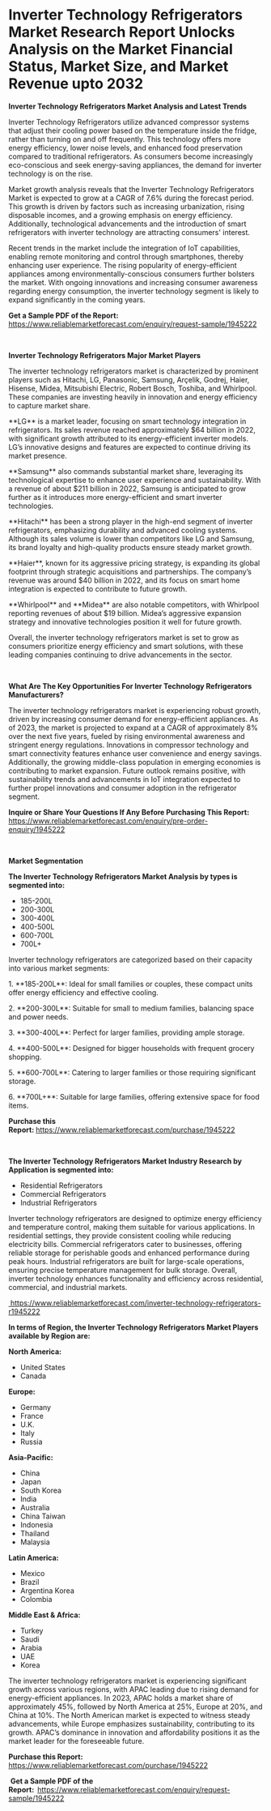 <p><h1>Inverter Technology Refrigerators Market Research Report Unlocks Analysis on the Market Financial Status, Market Size, and Market Revenue upto 2032</h1></p><p><strong>Inverter Technology Refrigerators Market Analysis and Latest Trends</strong></p>
<p><p>Inverter Technology Refrigerators utilize advanced compressor systems that adjust their cooling power based on the temperature inside the fridge, rather than turning on and off frequently. This technology offers more energy efficiency, lower noise levels, and enhanced food preservation compared to traditional refrigerators. As consumers become increasingly eco-conscious and seek energy-saving appliances, the demand for inverter technology is on the rise. </p><p>Market growth analysis reveals that the Inverter Technology Refrigerators Market is expected to grow at a CAGR of 7.6% during the forecast period. This growth is driven by factors such as increasing urbanization, rising disposable incomes, and a growing emphasis on energy efficiency. Additionally, technological advancements and the introduction of smart refrigerators with inverter technology are attracting consumers' interest. </p><p>Recent trends in the market include the integration of IoT capabilities, enabling remote monitoring and control through smartphones, thereby enhancing user experience. The rising popularity of energy-efficient appliances among environmentally-conscious consumers further bolsters the market. With ongoing innovations and increasing consumer awareness regarding energy consumption, the inverter technology segment is likely to expand significantly in the coming years.</p></p>
<p><strong>Get a Sample PDF of the Report:&nbsp;</strong> <a href="https://www.reliablemarketforecast.com/enquiry/request-sample/1945222?utm_campaign=2533&utm_medium=2&utm_source=Github&utm_content=ia&utm_term=16042025&utm_id=inverter-technology-refrigerators">https://www.reliablemarketforecast.com/enquiry/request-sample/1945222</a></p>
<p>&nbsp;</p>
<p><strong>Inverter Technology Refrigerators Major Market Players</strong></p>
<p><p>The inverter technology refrigerators market is characterized by prominent players such as Hitachi, LG, Panasonic, Samsung, Arçelik, Godrej, Haier, Hisense, Midea, Mitsubishi Electric, Robert Bosch, Toshiba, and Whirlpool. These companies are investing heavily in innovation and energy efficiency to capture market share.</p><p>**LG** is a market leader, focusing on smart technology integration in refrigerators. Its sales revenue reached approximately $64 billion in 2022, with significant growth attributed to its energy-efficient inverter models. LG’s innovative designs and features are expected to continue driving its market presence.</p><p>**Samsung** also commands substantial market share, leveraging its technological expertise to enhance user experience and sustainability. With a revenue of about $211 billion in 2022, Samsung is anticipated to grow further as it introduces more energy-efficient and smart inverter technologies.</p><p>**Hitachi** has been a strong player in the high-end segment of inverter refrigerators, emphasizing durability and advanced cooling systems. Although its sales volume is lower than competitors like LG and Samsung, its brand loyalty and high-quality products ensure steady market growth. </p><p>**Haier**, known for its aggressive pricing strategy, is expanding its global footprint through strategic acquisitions and partnerships. The company’s revenue was around $40 billion in 2022, and its focus on smart home integration is expected to contribute to future growth.</p><p>**Whirlpool** and **Midea** are also notable competitors, with Whirlpool reporting revenues of about $19 billion. Midea’s aggressive expansion strategy and innovative technologies position it well for future growth.</p><p>Overall, the inverter technology refrigerators market is set to grow as consumers prioritize energy efficiency and smart solutions, with these leading companies continuing to drive advancements in the sector.</p></p>
<p>&nbsp;</p>
<p><strong>What Are The Key Opportunities For Inverter Technology Refrigerators Manufacturers?</strong></p>
<p><p>The inverter technology refrigerators market is experiencing robust growth, driven by increasing consumer demand for energy-efficient appliances. As of 2023, the market is projected to expand at a CAGR of approximately 8% over the next five years, fueled by rising environmental awareness and stringent energy regulations. Innovations in compressor technology and smart connectivity features enhance user convenience and energy savings. Additionally, the growing middle-class population in emerging economies is contributing to market expansion. Future outlook remains positive, with sustainability trends and advancements in IoT integration expected to further propel innovations and consumer adoption in the refrigerator segment.</p></p>
<p><strong>Inquire or Share Your Questions If Any Before Purchasing This Report:</strong> <a href="https://www.reliablemarketforecast.com/enquiry/pre-order-enquiry/1945222?utm_campaign=2533&utm_medium=2&utm_source=Github&utm_content=ia&utm_term=16042025&utm_id=inverter-technology-refrigerators">https://www.reliablemarketforecast.com/enquiry/pre-order-enquiry/1945222</a></p>
<p>&nbsp;</p>
<p><strong>Market Segmentation</strong></p>
<p><strong>The Inverter Technology Refrigerators Market Analysis by types is segmented into:</strong></p>
<p><ul><li>185-200L</li><li>200-300L</li><li>300-400L</li><li>400-500L</li><li>600-700L</li><li>700L+</li></ul></p>
<p><p>Inverter technology refrigerators are categorized based on their capacity into various market segments: </p><p>1. **185-200L**: Ideal for small families or couples, these compact units offer energy efficiency and effective cooling. </p><p>2. **200-300L**: Suitable for small to medium families, balancing space and power needs. </p><p>3. **300-400L**: Perfect for larger families, providing ample storage. </p><p>4. **400-500L**: Designed for bigger households with frequent grocery shopping. </p><p>5. **600-700L**: Catering to larger families or those requiring significant storage. </p><p>6. **700L+**: Suitable for large families, offering extensive space for food items.</p></p>
<p><strong>Purchase this Report:&nbsp;</strong><a href="https://www.reliablemarketforecast.com/purchase/1945222?utm_campaign=2533&utm_medium=2&utm_source=Github&utm_content=ia&utm_term=16042025&utm_id=inverter-technology-refrigerators">https://www.reliablemarketforecast.com/purchase/1945222</a></p>
<p>&nbsp;</p>
<p><strong>The Inverter Technology Refrigerators Market Industry Research by Application is segmented into:</strong></p>
<p><ul><li>Residential Refrigerators</li><li>Commercial Refrigerators</li><li>Industrial Refrigerators</li></ul></p>
<p><p>Inverter technology refrigerators are designed to optimize energy efficiency and temperature control, making them suitable for various applications. In residential settings, they provide consistent cooling while reducing electricity bills. Commercial refrigerators cater to businesses, offering reliable storage for perishable goods and enhanced performance during peak hours. Industrial refrigerators are built for large-scale operations, ensuring precise temperature management for bulk storage. Overall, inverter technology enhances functionality and efficiency across residential, commercial, and industrial markets.</p></p>
<p><a href="https://www.reliablemarketforecast.com/inverter-technology-refrigerators-r1945222?utm_campaign=2533&utm_medium=2&utm_source=Github&utm_content=ia&utm_term=16042025&utm_id=inverter-technology-refrigerators">&nbsp;https://www.reliablemarketforecast.com/inverter-technology-refrigerators-r1945222</a></p>
<p><strong>In terms of Region, the Inverter Technology Refrigerators Market Players available by Region are:</strong></p>
<p>
    <p> <strong> North America: </strong>
        <ul>
            <li>United States</li>
            <li>Canada</li>
        </ul>
        </p> 
    <p> <strong> Europe: </strong>
        <ul>
            <li>Germany</li>
            <li>France</li>
            <li>U.K.</li>
            <li>Italy</li>
            <li>Russia</li>
        </ul>
        </p> 
    <p> <strong> Asia-Pacific: </strong>
        <ul>
            <li>China</li>
            <li>Japan</li>
            <li>South Korea</li>
            <li>India</li>
            <li>Australia</li>
            <li>China Taiwan</li>
            <li>Indonesia</li>
            <li>Thailand</li>
            <li>Malaysia</li>
        </ul>
        </p> 
    <p> <strong> Latin America: </strong>
        <ul>
            <li>Mexico</li>
            <li>Brazil</li>
            <li>Argentina Korea</li>
            <li>Colombia</li>
        </ul>
        </p> 
    <p> <strong> Middle East & Africa: </strong>
        <ul>
            <li>Turkey</li>
            <li>Saudi</li>
            <li>Arabia</li>
            <li>UAE</li>
            <li>Korea</li>
        </ul>
    </p>
    </p>
<p><p>The inverter technology refrigerators market is experiencing significant growth across various regions, with APAC leading due to rising demand for energy-efficient appliances. In 2023, APAC holds a market share of approximately 45%, followed by North America at 25%, Europe at 20%, and China at 10%. The North American market is expected to witness steady advancements, while Europe emphasizes sustainability, contributing to its growth. APAC’s dominance in innovation and affordability positions it as the market leader for the foreseeable future.</p></p>
<p><strong>Purchase this Report: </strong><a href="https://www.reliablemarketforecast.com/purchase/1945222?utm_campaign=2533&utm_medium=2&utm_source=Github&utm_content=ia&utm_term=16042025&utm_id=inverter-technology-refrigerators">https://www.reliablemarketforecast.com/purchase/1945222</a></p>
<p>&nbsp;<strong>Get a Sample PDF of the Report:&nbsp;&nbsp;</strong><a href="https://www.reliablemarketforecast.com/enquiry/request-sample/1945222?utm_campaign=2533&utm_medium=2&utm_source=Github&utm_content=ia&utm_term=16042025&utm_id=inverter-technology-refrigerators">https://www.reliablemarketforecast.com/enquiry/request-sample/1945222</a></p>
<p><strong></strong></p>
<p><p></p><p></p><p></p></p>